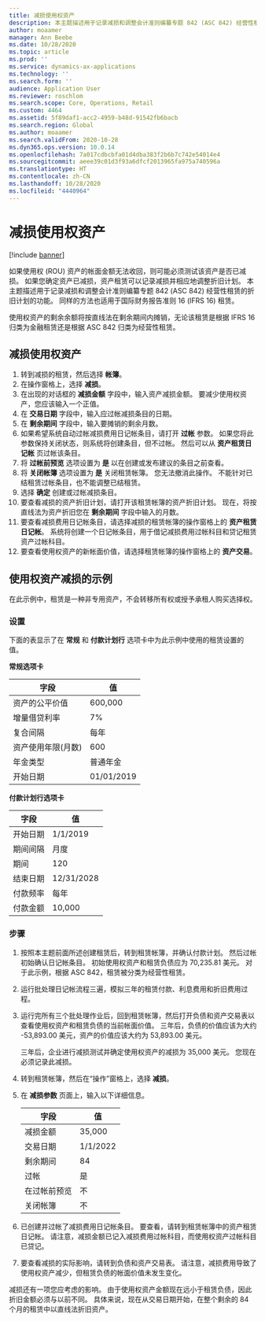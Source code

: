 ```yaml
---
title: 减损使用权资产
description: 本主题描述用于记录减损和调整会计准则编纂专题 842 (ASC 842) 经营性租赁的资产折旧计划的功能。
author: moaamer
manager: Ann Beebe
ms.date: 10/28/2020
ms.topic: article
ms.prod: ''
ms.service: dynamics-ax-applications
ms.technology: ''
ms.search.form: ''
audience: Application User
ms.reviewer: roschlom
ms.search.scope: Core, Operations, Retail
ms.custom: 4464
ms.assetid: 5f89daf1-acc2-4959-b48d-91542fb6bacb
ms.search.region: Global
ms.author: moaamer
ms.search.validFrom: 2020-10-28
ms.dyn365.ops.version: 10.0.14
ms.openlocfilehash: 7a017cdbcbfa01d4dba383f2b6b7c742e54014e4
ms.sourcegitcommit: aeee39c01d3f93a6dfcf2013965fa975a740596a
ms.translationtype: HT
ms.contentlocale: zh-CN
ms.lasthandoff: 10/28/2020
ms.locfileid: "4440964"
---
```

# <a name="impair-right-of-use-assets"></a>减损使用权资产

[!include [banner](../includes/banner.md)]

如果使用权 (ROU) 资产的帐面金额无法收回，则可能必须测试该资产是否已减损。 如果您确定资产已减损，资产租赁可以记录减损并相应地调整折旧计划。 本主题描述用于记录减损和调整会计准则编纂专题 842 (ASC 842) 经营性租赁的折旧计划的功能。 同样的方法也适用于国际财务报告准则 16 (IFRS 16) 租赁。

使用权资产的剩余余额将按直线法在剩余期间内摊销，无论该租赁是根据 IFRS 16 归类为金融租赁还是根据 ASC 842 归类为经营性租赁。

## <a name="impair-an-rou-asset"></a>减损使用权资产

1. 转到减损的租赁，然后选择 **帐簿**。
2. 在操作窗格上，选择 **减损**。
3. 在出现的对话框的 **减损金额** 字段中，输入资产减损金额。 要减少使用权资产，您应该输入一个正值。
4. 在 **交易日期** 字段中，输入应过帐减损条目的日期。
5. 在 **剩余期间** 字段中，输入要摊销的剩余月数。
6. 如果希望系统自动过帐减损费用日记帐条目，请打开 **过帐** 参数。 如果您将此参数保持关闭状态，则系统将创建条目，但不过帐。 然后可以从 **资产租赁日记帐** 页过帐该条目。
7. 将 **过帐前预览** 选项设置为 **是** 以在创建或发布建议的条目之前查看。
8. 将 **关闭帐簿** 选项设置为 **是** 关闭租赁帐簿。 您无法撤消此操作。 不能针对已结租赁过帐条目，也不能调整已结租赁。
9. 选择 **确定** 创建或过帐减损条目。
10. 要查看减损的资产折旧计划，请打开该租赁帐簿的资产折旧计划。 现在，将按直线法为资产折旧您在 **剩余期间** 字段中输入的月数。
11. 要查看减损费用日记帐条目，请选择减损的租赁帐簿的操作窗格上的 **资产租赁日记帐**。 系统将创建一个日记帐条目，用于借记减损费用过帐科目和贷记租赁资产过帐科目。
12. 要查看使用权资产的新帐面价值，请选择租赁帐簿的操作窗格上的 **资产交易**。

## <a name="example-of-rou-asset-impairment"></a>使用权资产减损的示例

在此示例中，租赁是一种非专用资产，不会转移所有权或授予承租人购买选择权。

### <a name="setup"></a>设置

下面的表显示了在 **常规** 和 **付款计划行** 选项卡中为此示例中使用的租赁设置的值。

**常规选项卡**

| 字段                      | 值            |
|----------------------------|------------------|
| 资产的公平价值    | 600,000          |
| 增量借贷利率 | 7%               |
| 复合间隔       | 每年         |
| 资产使用年限(月数) | 600              |
| 年金类型               | 普通年金 |
| 开始日期          | 01/01/2019       |

**付款计划行选项卡**

| 字段             | 值      |
|-------------------|------------|
| 开始日期        | 1/1/2019   |
| 期间间隔   | 月度    |
| 期间           | 120        |
| 结束日期          | 12/31/2028 |
| 付款频率 | 每年   |
| 付款金额    | 10,000     |

### <a name="steps"></a>步骤

1. 按照本主题前面所述创建租赁后，转到租赁帐簿，并确认付款计划。 然后过帐初始确认日记帐条目。 初始使用权资产和租赁负债应为 70,235.81 美元。 对于此示例，根据 ASC 842，租赁被分类为经营性租赁。
2. 运行批处理日记帐流程三遍，模拟三年的租赁付款、利息费用和折旧费用过程。
3. 运行完所有三个批处理作业后，回到租赁帐簿，然后打开负债和资产交易表以查看使用权资产和租赁负债的当前帐面价值。 三年后，负债的价值应该为大约 -53,893.00 美元，资产的价值应该大约为 53,893.00 美元。 

    三年后，企业进行减损测试并确定使用权资产的减损为 35,000 美元。 您现在必须记录此减损。
    
4. 转到租赁帐簿，然后在“操作”窗格上，选择 **减损**。
5. 在 **减损参数** 页面上，输入以下详细信息。

    | 字段                  | 值    |
    |------------------------|----------|
    | 减损金额      | 35,000   |
    | 交易日期       | 1/1/2022 |
    | 剩余期间      | 84       |
    | 过帐                   | 是      |
    | 在过帐前预览 | 不       |
    | 关闭帐簿             | 不       |

6. 已创建并过帐了减损费用日记帐条目。 要查看，请转到租赁帐簿中的资产租赁日记帐。 请注意，减损金额已记入减损费用过帐科目，而使用权资产过帐科目已贷记。
7. 要查看减损的实际影响，请转到负债和资产交易表。 请注意，减损费用导致了使用权资产减少，但租赁负债的帐面价值未发生变化。

减损还有一项您应考虑的影响。 由于使用权资产金额现在远小于租赁负债，因此折旧金额必须与以前不同。 具体来说，现在从交易日期开始，在整个剩余的 84 个月的租赁中以直线法折旧资产。

